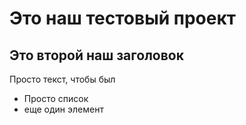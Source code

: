 # Это наш тестовый проект

## Это второй наш заголовок

Просто текст, чтобы был

- Просто список
- еще один элемент